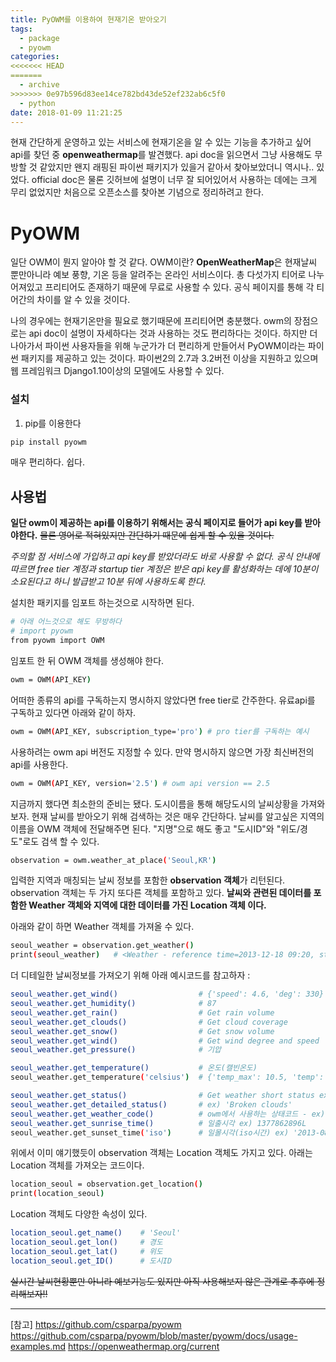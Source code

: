 ```yaml
---
title: PyOWM를 이용하여 현재기온 받아오기
tags:
  - package
  - pyowm
categories:
<<<<<<< HEAD
=======
  - archive
>>>>>>> 0e97b596d83ee14ce782bd43de52ef232ab6c5f0
  - python
date: 2018-01-09 11:21:25
---
```



현재 간단하게 운영하고 있는 서비스에 현재기온을 알 수 있는 기능을 추가하고 싶어 api를 찾던 중 **openweathermap**를 발견했다. api doc을 읽으면서 그냥 사용해도 무방할 것 같았지만 왠지 래핑된 파이썬 패키지가 있을거 같아서 찾아보았더니 역시나.. 있었다. official doc은 물론 깃허브에 설명이 너무 잘 되어있어서 사용하는 데에는 크게 무리 없었지만 처음으로 오픈소스를 찾아본 기념으로 정리하려고 한다.

# PyOWM
일단 OWM이 뭔지 알아야 할 것 같다. OWM이란? **OpenWeatherMap**은 현재날씨 뿐만아니라 예보 풍향, 기온 등을 알려주는 온라인 서비스이다. 총 다섯가지 티어로 나누어져있고 프리티어도 존재하기 때문에 무료로 사용할 수 있다. 공식 페이지를 통해 각 티어간의 차이를 알 수 있을 것이다. 

나의 경우에는 현재기온만을 필요로 했기때문에 프리티어면 충분했다. owm의 장점으로는 api doc이 설명이 자세하다는 것과 사용하는 것도 편리하다는 것이다. 하지만 더 나아가서 파이썬 사용자들을 위해 누군가가 더 편리하게 만들어서 PyOWM이라는 파이썬 패키지를 제공하고 있는 것이다. 파이썬2의 2.7과 3.2버전 이상을 지원하고 있으며 웹 프레임워크 Django1.10이상의 모델에도 사용할 수 있다.

### 설치
1. pip를 이용한다
~~~bash
pip install pyowm
~~~
  매우 편리하다. 쉽다.


## 사용법
**일단 owm이 제공하는 api를 이용하기 위해서는 공식 페이지로 들어가 api key를 받아야한다.** 
~~물론 영어로 적혀있지만 간단하기 때문에 쉽게 할 수 있을 것이다.~~

*주의할 점*
*서비스에 가입하고 api key를 받았더라도 바로 사용할 수 없다. 공식 안내에 따르면 free tier 계정과 startup tier 계정은 받은 api key를 활성화하는 데에 10분이 소요된다고 하니 발급받고 10분 뒤에 사용하도록 한다.*

설치한 패키지를 임포트 하는것으로 시작하면 된다.
~~~bash
# 아래 어느것으로 해도 무방하다
# import pyowm
from pyowm import OWM 
~~~

임포트 한 뒤 OWM 객체를 생성해야 한다.
~~~bash
owm = OWM(API_KEY)
~~~
어떠한 종류의 api를 구독하는지 명시하지 않았다면 free tier로 간주한다. 유료api를 구독하고 있다면 아래와 같이 하자.
~~~bash
owm = OWM(API_KEY, subscription_type='pro') # pro tier를 구독하는 예시
~~~

사용하려는 owm api 버전도 지정할 수 있다. 만약 명시하지 않으면 가장 최신버전의 api를 사용한다.
~~~bash
owm = OWM(API_KEY, version='2.5') # owm api version == 2.5
~~~

지금까지 했다면 최소한의 준비는 됐다. 도시이름을 통해 해당도시의 날씨상황을 가져와보자. 현재 날씨를 받아오기 위해 검색하는 것은 매우 간단하다. 날씨를 알고싶은 지역의 이름을 OWM 객체에 전달해주면 된다. "지명"으로 해도 좋고 "도시ID"와 "위도/경도"로도 검색 할 수 있다.
~~~bash
observation = owm.weather_at_place('Seoul,KR')
~~~
입력한 지역과 매칭되는 날씨 정보를 포함한 **observation 객체**가 리턴된다. observation 객체는 두 가지 또다른 객체를 포함하고 있다. **날씨와 관련된 데이터를 포함한 Weather 객체와 지역에 대한 데이터를 가진 Location 객체 이다.** 

아래와 같이 하면 Weather 객체를 가져올 수 있다.
~~~bash
seoul_weather = observation.get_weather()
print(seoul_weather)   # <Weather - reference time=2013-12-18 09:20, status=Clouds> 를 출력한다.
~~~
 
더 디테일한 날씨정보를 가져오기 위해 아래 예시코드를 참고하자 : 
~~~bash
seoul_weather.get_wind()                  # {'speed': 4.6, 'deg': 330}
seoul_weather.get_humidity()              # 87
seoul_weather.get_rain()                  # Get rain volume
seoul_weather.get_clouds()                # Get cloud coverage 
seoul_weather.get_snow()                  # Get snow volume
seoul_weather.get_wind()                  # Get wind degree and speed
seoul_weather.get_pressure()              # 기압

seoul_weather.get_temperature()           # 온도(캘빈온도)
seoul_weather.get_temperature('celsius')  # {'temp_max': 10.5, 'temp': 9.7, 'temp_min': 9.0}

seoul_weather.get_status()                # Get weather short status ex) 'Clouds'
seoul_weather.get_detailed_status()       # ex) 'Broken clouds'
seoul_weather.get_weather_code()          # owm에서 사용하는 상태코드 - ex) 803
seoul_weather.get_sunrise_time()          # 일출시각 ex) 1377862896L
seoul_weather.get_sunset_time('iso')      # 일몰시각(iso시간) ex) '2013-08-30 20:07:57+00'
~~~

위에서 이미 얘기했듯이 observation 객체는 Location 객체도 가지고 있다. 아래는 Location 객체를 가져오는 코드이다.
~~~bash
location_seoul = observation.get_location()
print(location_seoul)
~~~

Location 객체도 다양한 속성이 있다.
~~~bash
location_seoul.get_name()    # 'Seoul'
location_seoul.get_lon()     # 경도
location_seoul.get_lat()     # 위도
location_seoul.get_ID()      # 도시ID
~~~


~~실시간 날씨현황뿐만 아니라 예보기능도 있지만 아직 사용해보지 않은 관계로 추후에 정리해보자!!~~


------
[참고]
<https://github.com/csparpa/pyowm>
<https://github.com/csparpa/pyowm/blob/master/pyowm/docs/usage-examples.md>
<https://openweathermap.org/current>